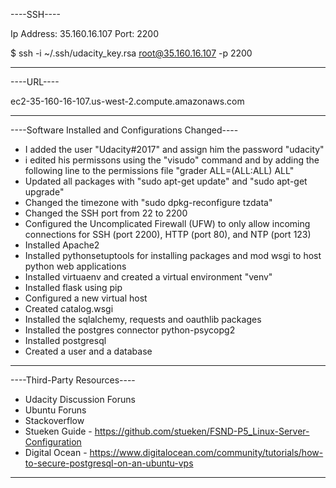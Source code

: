 ----SSH----

Ip Address: 35.160.16.107
Port: 2200

$ ssh -i ~/.ssh/udacity_key.rsa root@35.160.16.107 -p 2200

-----------

----URL----

ec2-35-160-16-107.us-west-2.compute.amazonaws.com

-----------


----Software Installed and Configurations Changed----

- I added the user "Udacity#2017" and assign him the password "udacity"
- i edited his permissons using the "visudo" command and by adding the following line to the permissions file "grader ALL=(ALL:ALL) ALL"
- Updated all packages with "sudo apt-get update" and "sudo apt-get upgrade"
- Changed the timezone with "sudo dpkg-reconfigure tzdata"
- Changed the SSH port from 22 to 2200 
- Configured the Uncomplicated Firewall (UFW) to only allow incoming connections for SSH (port 2200), HTTP (port 80), and NTP 
(port 123)
- Installed Apache2
- Installed pythonsetuptools for installing packages and mod wsgi to host python web applications 
- Installed virtuaenv and created a virtual environment "venv" 
- Installed flask using pip
- Configured a new virtual host
- Created catalog.wsgi 
- Installed the sqlalchemy, requests and oauthlib packages
- Installed the postgres connector python-psycopg2
- Installed postgresql 
- Created a user and a database

-----------------------------------------------------

----Third-Party Resources----

- Udacity Discussion Foruns
- Ubuntu Foruns
- Stackoverflow
- Stueken Guide - https://github.com/stueken/FSND-P5_Linux-Server-Configuration
- Digital Ocean - https://www.digitalocean.com/community/tutorials/how-to-secure-postgresql-on-an-ubuntu-vps

------------------------------
